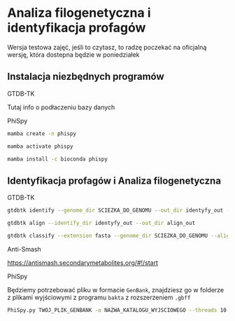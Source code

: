 # Analiza filogenetyczna i identyfikacja profagów

Wersja testowa zajęć, jeśli to czytasz, to radzę poczekać na oficjalną wersję, która dostepna będzie w poniedziałek

## Instalacja niezbędnych programów

GTDB-TK

Tutaj info o podłaczeniu bazy danych

PhiSpy

```bash
mamba create -n phispy
```
```bash
mamba activate phispy
```
```bash
mamba install -c bioconda phispy
```

## Identyfikacja profagów i Analiza filogenetyczna

GTDB-TK

```bash
gtdbtk identify --genome_dir SCIEZKA_DO_GENOMU --out_dir identyfy_out --cpus 4
```

```bash
gtdbtk align --identify_dir identyfy_out --out_dir align_out
```

```bash
gtdbtk classify --extension fasta --genome_dir SCIEZKA_DO_GENOMU --align_dir align_out --out_dir classify_out --skip_ani_screen --cpus 4
```

Anti-Smash

https://antismash.secondarymetabolites.org/#!/start

PhiSpy

Będziemy potrzebować pliku w formacie `GenBank`, znajdziesz go w folderze z plikami wyjściowymi z programu `bakta` z rozszerzeniem `.gbff`

```bash
PhiSpy.py TWÓJ_PLIK_GENBANK -o NAZWA_KATALOGU_WYJSCIOWEGO --threads 10 --color --output_choice 7
```
